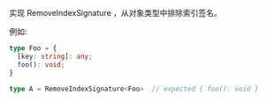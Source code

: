 实现 RemoveIndexSignature<T> ，从对象类型中排除索引签名。

例如:

```typescript
type Foo = {
  [key: string]: any;
  foo(): void;
}

type A = RemoveIndexSignature<Foo>  // expected { foo(): void }
```
